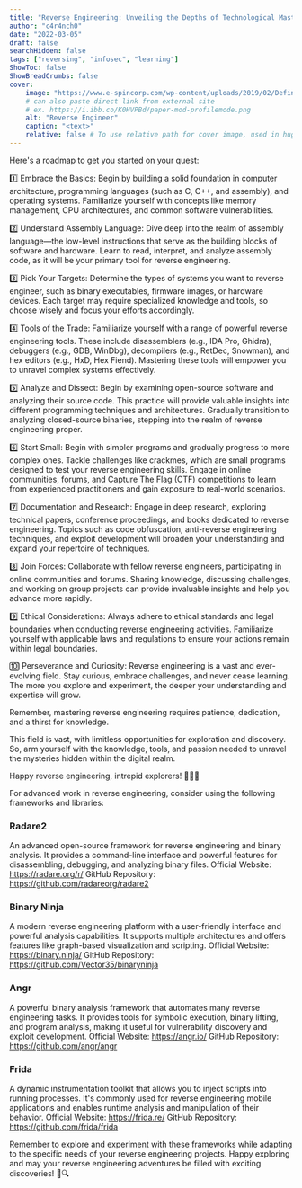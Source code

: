 ```yaml
---
title: "Reverse Engineering: Unveiling the Depths of Technological Mastery"
author: "c4r4nch0"
date: "2022-03-05"
draft: false
searchHidden: false
tags: ["reversing", "infosec", "learning"]
ShowToc: false
ShowBreadCrumbs: false
cover:
    image: "https://www.e-spincorp.com/wp-content/uploads/2019/02/Definition-and-Meaning-of-Reverse-Engineering.jpeg"
    # can also paste direct link from external site
    # ex. https://i.ibb.co/K0HVPBd/paper-mod-profilemode.png
    alt: "Reverse Engineer"
    caption: "<text>"
    relative: false # To use relative path for cover image, used in hugo Page-bundles    
---
```


Here's a roadmap to get you started on your quest:

1️⃣ Embrace the Basics: Begin by building a solid foundation in computer architecture, programming languages (such as C, C++, and assembly), and operating systems. Familiarize yourself with concepts like memory management, CPU architectures, and common software vulnerabilities.

2️⃣ Understand Assembly Language: Dive deep into the realm of assembly language—the low-level instructions that serve as the building blocks of software and hardware. Learn to read, interpret, and analyze assembly code, as it will be your primary tool for reverse engineering.

3️⃣ Pick Your Targets: Determine the types of systems you want to reverse engineer, such as binary executables, firmware images, or hardware devices. Each target may require specialized knowledge and tools, so choose wisely and focus your efforts accordingly.

4️⃣ Tools of the Trade: Familiarize yourself with a range of powerful reverse engineering tools. These include disassemblers (e.g., IDA Pro, Ghidra), debuggers (e.g., GDB, WinDbg), decompilers (e.g., RetDec, Snowman), and hex editors (e.g., HxD, Hex Fiend). Mastering these tools will empower you to unravel complex systems effectively.

5️⃣ Analyze and Dissect: Begin by examining open-source software and analyzing their source code. This practice will provide valuable insights into different programming techniques and architectures. Gradually transition to analyzing closed-source binaries, stepping into the realm of reverse engineering proper.

6️⃣ Start Small: Begin with simpler programs and gradually progress to more complex ones. Tackle challenges like crackmes, which are small programs designed to test your reverse engineering skills. Engage in online communities, forums, and Capture The Flag (CTF) competitions to learn from experienced practitioners and gain exposure to real-world scenarios.

7️⃣ Documentation and Research: Engage in deep research, exploring technical papers, conference proceedings, and books dedicated to reverse engineering. Topics such as code obfuscation, anti-reverse engineering techniques, and exploit development will broaden your understanding and expand your repertoire of techniques.

8️⃣ Join Forces: Collaborate with fellow reverse engineers, participating in online communities and forums. Sharing knowledge, discussing challenges, and working on group projects can provide invaluable insights and help you advance more rapidly.

9️⃣ Ethical Considerations: Always adhere to ethical standards and legal boundaries when conducting reverse engineering activities. Familiarize yourself with applicable laws and regulations to ensure your actions remain within legal boundaries.

🔟 Perseverance and Curiosity: Reverse engineering is a vast and ever-evolving field. Stay curious, embrace challenges, and never cease learning. The more you explore and experiment, the deeper your understanding and expertise will grow.

Remember, mastering reverse engineering requires patience, dedication, and a thirst for knowledge.

This field is vast, with limitless opportunities for exploration and discovery. So, arm yourself with the knowledge, tools, and passion needed to unravel the mysteries hidden within the digital realm.

Happy reverse engineering, intrepid explorers! 🕵️‍♂️🔬

 For advanced work in reverse engineering, consider using the following frameworks and libraries:

### Radare2
An advanced open-source framework for reverse engineering and binary analysis. It provides a command-line interface and powerful features for disassembling, debugging, and analyzing binary files.
Official Website: https://radare.org/r/
GitHub Repository: https://github.com/radareorg/radare2

### Binary Ninja
A modern reverse engineering platform with a user-friendly interface and powerful analysis capabilities. It supports multiple architectures and offers features like graph-based visualization and scripting.
Official Website: https://binary.ninja/
GitHub Repository: https://github.com/Vector35/binaryninja

### Angr
A powerful binary analysis framework that automates many reverse engineering tasks. It provides tools for symbolic execution, binary lifting, and program analysis, making it useful for vulnerability discovery and exploit development.
Official Website: https://angr.io/
GitHub Repository: https://github.com/angr/angr

### Frida 
A dynamic instrumentation toolkit that allows you to inject scripts into running processes. It's commonly used for reverse engineering mobile applications and enables runtime analysis and manipulation of their behavior.
Official Website: https://frida.re/
GitHub Repository: https://github.com/frida/frida

Remember to explore and experiment with these frameworks while adapting to the specific needs of your reverse engineering projects. Happy exploring and may your reverse engineering adventures be filled with exciting discoveries! 🚀🔍